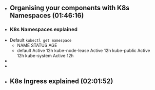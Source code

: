 - ## Organising your components with K8s Namespaces (01:46:16)
- ### K8s Namespaces explained
- Default `kubectl get namespace`
	- NAME                         STATUS     AGE
	- default                              Active             12h
	  kube-node-lease                      Active             12h
	  kube-public                               Active             12h
	  kube-system                             Active             12h
-
-
- ## K8s Ingress explained (02:01:52)